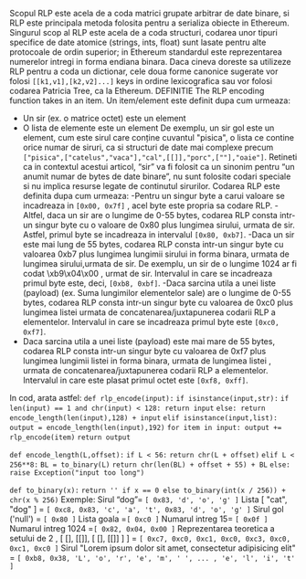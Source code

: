 Scopul RLP este acela de a coda matrici grupate arbitrar de date binare, si RLP este principala metoda folosita pentru a serializa obiecte in Ethereum. Singurul scop al RLP este acela de a coda structuri, codarea unor tipuri specifice de date atomice (strings, ints, float) sunt lasate pentru alte protocoale de ordin superior; in Ethereum standardul este reprezentarea numerelor intregi in forma endiana binara. Daca cineva doreste sa utilizeze RLP pentru a coda un dictionar, cele doua forme canonice sugerate vor folosi `[[k1,v1],[k2,v2]...]` keys in ordine lexicografica sau vor folosi codarea Patricia Tree, ca la Ethereum.
DEFINITIE
The RLP encoding function takes in an item. Un item/element este definit dupa cum urmeaza:
-	Un sir (ex. o matrice octet) este un element
-	O lista de elemente este un element
De exemplu, un sir gol este un element, cum este sirul care conține cuvantul "pisica", o lista ce contine orice numar de siruri, ca si structuri de date mai complexe precum` ["pisica",["catelus","vaca"],"cal",[[]],"porc",[""],"oaie"]`. Retineti ca in contextul acestui articol, “sir” va fi folosit ca un sinonim pentru “un anumit numar de bytes de date binare”, nu sunt folosite codari speciale si nu implica resurse legate de continutul sirurilor.
Codarea RLP este definita dupa cum urmeaza:
-Pentru un singur byte a carui valoare se incadreaza in `[0x00, 0x7f]` , acel byte este propria sa codare RLP.
-Altfel, daca un sir are o lungime de 0-55 bytes, codarea RLP consta intr-un singur byte cu o valoare de 0x80 plus lungimea sirului, urmata de sir. Astfel, primul byte se incadreaza in intervalul `[0x80, 0xb7]`.
-Daca un sir este mai lung de 55 bytes, codarea RLP consta intr-un singur byte cu valoarea 0xb7 plus lungimea lungimii sirului in forma binara, urmata de lungimea sirului,urmata de sir. De exemplu, un sir de o lungime 1024 ar fi codat \xb9\x04\x00 , urmat de sir. Intervalul in care se incadreaza primul byte este, deci, `[0xb8, 0xbf]`.
-Daca sarcina utila a unei liste (payload) (ex. Suma lungimilor elementelor sale) are o lungime de 0-55 bytes, codarea RLP consta intr-un singur byte cu valoarea de 0xc0 plus lungimea listei urmata de concatenarea/juxtapunerea codarii RLP a elementelor. Intervalul in care se incadreaza primul byte este `[0xc0, 0xf7]`.
- Daca sarcina utila a unei liste (payload) este mai mare de 55 bytes, codarea RLP consta intr-un singur byte cu valoarea de 0xf7 plus lungimea lungimii listei in forma binara, urmata de lungimea listei , urmata de concatenarea/juxtapunerea codarii RLP a elementelor. Intervalul in care este plasat primul octet este `[0xf8, 0xff]`.

In cod, arata astfel:
`def rlp_encode(input):`
    `if isinstance(input,str):`
        `if len(input) == 1 and chr(input) < 128: return input`
        `else: return encode_length(len(input),128) + input`
     `elif isinstance(input,list):`
        `output = encode_length(len(input),192)`
        `for item in input: output += rlp_encode(item)`
        `return output`

`def encode_length(L,offset):`
    `if L < 56:`
         `return chr(L + offset)`
    `elif L < 256**8:`
         `BL = to_binary(L)`
         `return chr(len(BL) + offset + 55) + BL`
    `else:`
         `raise Exception("input too long")`

`def to_binary(x):`
    `return '' if x == 0 else to_binary(int(x / 256)) + chr(x % 256)`
Exemple:
Sirul “dog”= `[ 0x83, 'd', 'o', 'g' ]`
Lista [ "cat", "dog" ] = `[ 0xc8, 0x83, 'c', 'a', 't', 0x83, 'd', 'o', 'g' ]`
Sirul gol ('null') = `[ 0x80 ]`
Lista goala =`[ 0xc0 ]`
Numarul intreg 15= `[ 0x0f ]`
Numarul intreg 1024 =`[ 0x82, 0x04, 0x00 ]`
Reprezentarea teoretica a setului de 2 , [ [], [[]], [ [], [[]] ] ] = `[ 0xc7, 0xc0, 0xc1, 0xc0, 0xc3, 0xc0, 0xc1, 0xc0 ]`
Sirul "Lorem ipsum dolor sit amet, consectetur adipisicing elit" = `[ 0xb8, 0x38, 'L', 'o', 'r', 'e', 'm', ' ', ... , 'e', 'l', 'i', 't' ]`
